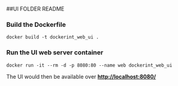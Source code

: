 ##UI FOLDER README 

### Build the Dockerfile
```
docker build -t dockerint_web_ui .
```
### Run the UI web server container

```
docker run -it --rm -d -p 8080:80 --name web dockerint_web_ui
```

The UI would then be available over [**http://localhost:8080/**](http://localhost:8080/)

